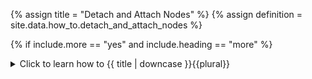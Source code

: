 <!--------------------------------------------- TITLE AND DEFINITION starts -->

{% assign title = "Detach and Attach Nodes" %}
{% assign definition = site.data.how_to.detach_and_attach_nodes %}

<!--------------------------------------------- TITLE AND DEFINITION ends -->

{% if include.more == "yes" and include.heading == "more" %}
<details class='detailsCollapsible'><summary class='nobr'>Click to learn how to {{ title | downcase }}{{plural}}
</summary>
{% endif %}

{% if include.heading != "" and include.heading != "more" %}
{{include.heading}} How to {{title}}
{% endif %}

{% if include.table == "yes" %}
<table class='definitionTable'><tr><td>
{% endif %}

{% if include.definition == "bold" %}
<strong><i>In brief: </i>{{ definition }}</strong>
{% else %}
{% if include.definition != "no" %}
<strong><i>In brief: </i></strong> {{ definition }}
{% endif %}
{% endif %}

{% if include.table == "yes" %}
</td></tr></table>
{% endif %}

{% if include.more == "yes" and include.content == "more" and include.heading != "more" %}
<details class='detailsCollapsible'><summary class='nobr'>Click to learn how to {{ title | downcase }}{{plural}}
</summary>
{% endif %}

{% if include.content != "no" %}

<!--------------------------------------------- CONTENT starts -->

{% include image.html file='design-space/fundamental-design-space-concepts-01.gif' url='yes' max-width='100' caption='Use the *detach* option on the menu to break a relationship.' %}

{{site.data.concepts.chain}}

This feature is useful when testing different configurations, rules or parameters, as it allows to keep alternatives handy in the workspace.

Nodes may be attached only to potential parents. The system limits the way in which nodes may be attached, according to the logic of the information they contain.

{% include note.html content="Nodes may not be detached or attached to frozen nodes. You need to unfreeze them before attaching or detaching." %}

{% include note.html content="The verbs *to chain* and *to attach* may be used interchangeably, as synonyms. Similarly, *to unchain* and *to detach* are both valid." %}

<!--------------------------------------------- CONTENT ends -->

{% endif %}

{% if include.more == "yes" and include.extended == "more" and include.content != "more" and include.heading != "more" %}
<details class='detailsCollapsible'><summary class='nobr'>Click to learn how to {{ title | downcase }}{{plural}}
</summary>
{% endif %}

{% if include.extended != "no" %}

<!--------------------------------------------- EXTENDED starts -->

XXXXXXXXXXXXXXXXXXXXXXXXXXXXXXXXXXXXXXXXXXXXXXXXXXXXXX

<!--------------------------------------------- EXTENDED ends -->

{% endif %}

{% if include.more == "yes" %}
</details>
{% endif %}